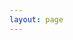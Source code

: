 ```yaml
---
layout: page
---
```


<JuiceEditorPage lang="zh" />

<script setup>
import JuiceEditorPage from '../components/JuiceEditor/JuiceEditorPage.vue'
</script>
